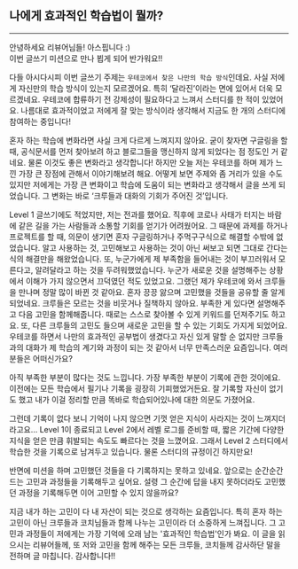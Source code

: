 ## 나에게 효과적인 학습법이 뭘까?

---

안녕하세요 리뷰어님들! 아스핍니다 :)<br>
이번 글쓰기 미션으로 만나 뵙게 되어 반가워요!!

다들 아시다시피 이번 글쓰기 주제는 `우테코에서 찾은 나만의 학습 방식`인데요. 사실 저에게 자신만의 학습 방식이 있는지 모르겠어요. 특히 ‘달라진’이라는 면에 있어서 더욱 모르겠네요. 
우테코에 합류하기 전 강제성이 필요하다고 느껴서 스터디를 한 적이 있었어요. 나름대로 효과적이었고 저에게 잘 맞는 방식이라 생각해서 지금도 한 개의 스터디에 참여하는 중입니다!

혼자 하는 학습에 변화라면 사실 크게 다르게 느껴지지 않아요. 굳이 찾자면 구글링을 할 때, 공식문서를 먼저 찾아보려 하고 블로그들을 맹신하지 않게 되었다는 점 정도인 거 같네요. 물론 이것도 좋은 변화라고
생각합니다! 하지만 오늘 저는 우테코를 하며 제가 느낀 가장 큰 장점에 관해서 이야기해보려 해요. 어떻게 보면 주제와 좀 거리가 있을 수도 있지만 저에게는 가장 큰 변화이고 학습에 도움이 되는 변화라고 생각해서 글을
쓰게 되었습니다. 그 변화는 바로 ‘크루들과 대화의 기회가 주어진 것’입니다.

Level 1 글쓰기에도 적었지만, 저는 전과를 했어요. 직후에 코로나 사태가 터지는 바람에 같은 길을 가는 사람들과 소통할 기회를 얻기가 어려웠어요. 그 때문에 과제를 하거나 프로젝트를 할 때, 의문이 생기면 혼자
구글링하거나 주먹구구식으로 해결할 수밖에 없었습니다. 알고 사용하는 것, 고민해보고 사용하는 것이 아닌 써보고 되면 그대로 간다는 식의 해결만을 해왔었습니다. 또, 누군가에게 제 부족함을 들어내는 것이 부끄러워서
모른다고, 알려달라고 하는 것을 두려워했었습니다. 누군가 새로운 것을 설명해주는 상황에서 이해가 가지 않으면서 끄덕였던 적도 있었고요. 그랬던 제가 우테코에 와서 크루들을 만나며 정말 많이 바뀐 것 같아요. 혼자
끙끙 앓으며 고민했을 것들을 공유할 줄 알게 되었네요. 크루들은 모르는 것을 비웃거나 질책하지 않아요. 부족한 게 있다면 설명해주고 다음 고민을 함께해줍니다. 때로는 스스로 찾아볼 수 있게 키워드를 던져주기도
하고요. 또, 다른 크루들의 고민도 들으며 새로운 고민을 할 수 있는 기회도 가지게 되었어요. 우테코를 하면서 나만의 효과적인 공부법이 생겼다고 자신 있게 말할 순 없지만 크루들과의 대화가 제 학습의 계기와 과정이
되는 것 같아서 너무 만족스러운 요즘입니다. 여러분들은 어떠신가요?

아직 부족한 부분이 많다는 것도 느낍니다. 가장 부족한 부분이 기록에 관한 것이에요. 이전에는 모든 학습에서 필기나 기록을 굉장히 기피했었거든요. 잘 기록할 자신이 없기도 했고 내가 이걸 정리할 만큼 똑바로 학습되어있나에 대한 의문도 가졌어요. 

그런데 기록이 없다 보니 기억이 나지 않으면 기껏 얻은 지식이 사라지는 것이 느껴지더라고요… Level 1이 종료되고 Level 2에서 레벨 로그를 준비할 때, 짧은 기간에 다양한 지식을 얻은 만큼 휘발되는 속도도 빠르다는 것을 느꼈어요. 그래서 Level 2 스터디에서 학습한 것을 기록으로 남겨두고 있습니다. 물론 스터디의 규정이긴 하지만요!

반면에 미션을 하며 고민했던 것들을 다 기록하지는 못하고 있네요. 앞으로는 순간순간 드는 고민과 과정들을 기록해두고 싶어요. 설령 그 순간에 답을 내지 못하더라도 고민했던 과정을 기록해두면 이어 고민할 수 있지 않을까요?

지금 내가 하는 고민이 다 내 자산이 되는 것으로 생각하는 요즘입니다. 특히 혼자 하는 고민이 아닌 크루들과 코치님들과 함께 나누는 고민이라 더 소중하게 느껴집니다. 그 고민과 과정들이 저에게는 가장 기억에 오래
남는 '효과적인 학습법'인가 봐요. 이 글을 읽으시는 리뷰어들께, 또 저와 고민을 함께 해주는 모든 크루들, 코치들께 감사하단 말을 전하며 글 마칩니다. 감사합니다!!
